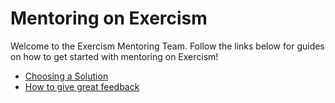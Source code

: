 # Mentoring on Exercism

Welcome to the Exercism Mentoring Team. Follow the links below for guides on how to get started with mentoring on Exercism!

- [Choosing a Solution](/docs/mentoring/choosing-a-solution)
- [How to give great feedback](/docs/mentoring/how-to-give-great-feedback)
